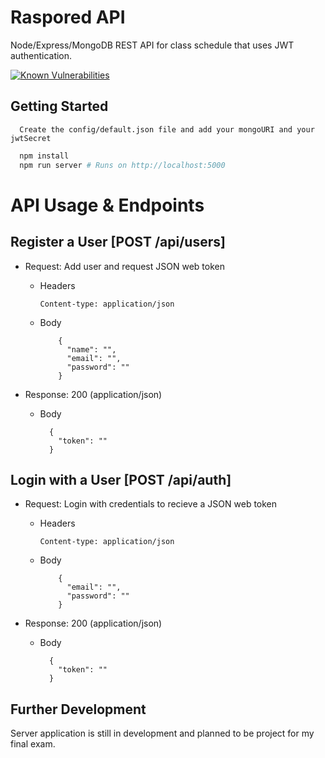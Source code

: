 # Raspored API

Node/Express/MongoDB REST API for class schedule that uses JWT authentication.

[![Known Vulnerabilities](https://snyk.io/test/github/recycleTheC/raspored_api/badge.svg?targetFile=package.json)](https://snyk.io/test/github/recycleTheC/raspored_api?targetFile=package.json)

## Getting Started

```
  Create the config/default.json file and add your mongoURI and your jwtSecret
```

```bash
  npm install
  npm run server # Runs on http://localhost:5000
```

# API Usage & Endpoints

## Register a User [POST /api/users]

- Request: Add user and request JSON web token

  - Headers

        Content-type: application/json

  - Body

            {
              "name": "",
              "email": "",
              "password": ""
            }

- Response: 200 (application/json)

  - Body

          {
            "token": ""
          }

## Login with a User [POST /api/auth]

- Request: Login with credentials to recieve a JSON web token

  - Headers

        Content-type: application/json

  - Body

            {
              "email": "",
              "password": ""
            }

- Response: 200 (application/json)

  - Body

          {
            "token": ""
          }

## Further Development

Server application is still in development and planned to be project for my final exam.
